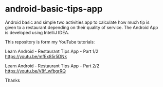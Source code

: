 # android-basic-tips-app
Android basic and simple two activities app to calculate how much tip is given to a restaurant depending on their quality of service. 
The Android App is developed using IntelliJ IDEA. 

This repository is form my YouTube tutorials:

Learn Android - Restaurant Tips App - Part 1/2
https://youtu.be/mfEx85r5DNk

Learn Android - Restaurant Tips App - Part 2/2
https://youtu.be/V8f_wfbgrRQ

Thanks
